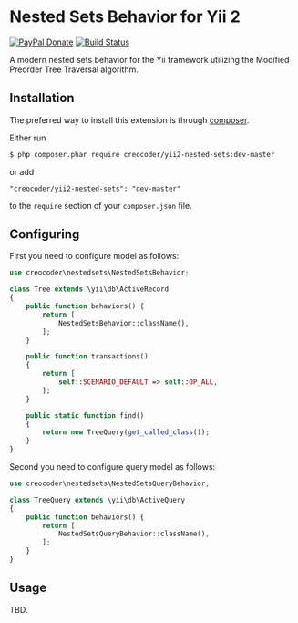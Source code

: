 # Nested Sets Behavior for Yii 2

[![PayPal Donate](https://www.paypalobjects.com/en_US/i/btn/btn_donate_LG.gif)](https://www.paypal.com/cgi-bin/webscr?cmd=_s-xclick&hosted_button_id=WJYG53DVUAALL)
[![Build Status](https://img.shields.io/travis/creocoder/yii2-nested-sets/master.svg?style=flat-square)](https://travis-ci.org/creocoder/yii2-nested-sets)

A modern nested sets behavior for the Yii framework utilizing the Modified Preorder Tree Traversal algorithm.

## Installation

The preferred way to install this extension is through [composer](http://getcomposer.org/download/).

Either run

```bash
$ php composer.phar require creocoder/yii2-nested-sets:dev-master
```

or add

```
"creocoder/yii2-nested-sets": "dev-master"
```

to the `require` section of your `composer.json` file.

## Configuring

First you need to configure model as follows:

```php
use creocoder\nestedsets\NestedSetsBehavior;

class Tree extends \yii\db\ActiveRecord
{
    public function behaviors() {
        return [
            NestedSetsBehavior::className(),
        ];
    }

    public function transactions()
    {
        return [
            self::SCENARIO_DEFAULT => self::OP_ALL,
        ];
    }

    public static function find()
    {
        return new TreeQuery(get_called_class());
    }
}
```

Second you need to configure query model as follows:

```php
use creocoder\nestedsets\NestedSetsQueryBehavior;

class TreeQuery extends \yii\db\ActiveQuery
{
    public function behaviors() {
        return [
            NestedSetsQueryBehavior::className(),
        ];
    }
}
```

## Usage

TBD.
